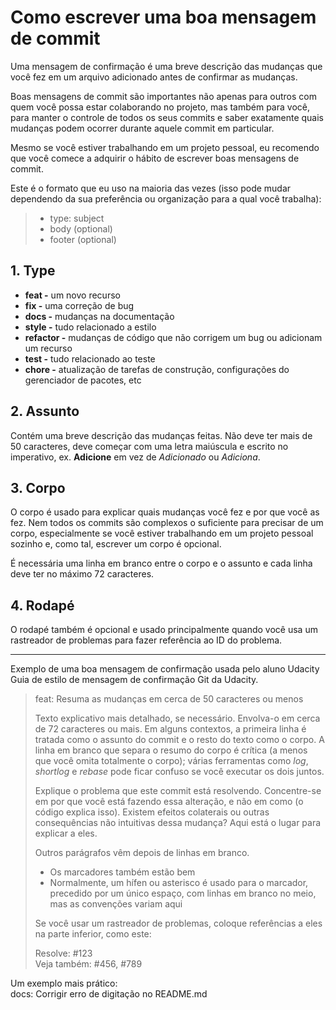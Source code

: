 # Como escrever uma boa mensagem de commit

Uma mensagem de confirmação é uma breve descrição das mudanças que você fez em um arquivo adicionado antes de confirmar as mudanças.

Boas mensagens de commit são importantes não apenas para outros com quem você possa estar colaborando no projeto, mas também para você, para manter o controle de todos os seus commits e saber exatamente quais mudanças podem ocorrer durante aquele commit em particular.

Mesmo se você estiver trabalhando em um projeto pessoal, eu recomendo que você comece a adquirir o hábito de escrever boas mensagens de commit.

Este é o formato que eu uso na maioria das vezes (isso pode mudar dependendo da sua preferência ou organização para a qual você trabalha):


>* type: subject
>* body (optional)
>* footer (optional)


## 1. Type
* **feat -** um novo recurso
* **fix -** uma correção de bug
* **docs -** mudanças na documentação
* **style -** tudo relacionado a estilo
* **refactor -** mudanças de código que não corrigem um bug ou adicionam um recurso
* **test -** tudo relacionado ao teste
* **chore -** atualização de tarefas de construção, configurações do gerenciador de pacotes, etc

## 2. Assunto
Contém uma breve descrição das mudanças feitas. Não deve ter mais de 50 caracteres, deve começar com uma letra maiúscula e escrito no imperativo, ex. **Adicione** em vez de *Adicionado* ou *Adiciona*.

## 3. Corpo
O corpo é usado para explicar quais mudanças você fez e por que você as fez. Nem todos os commits são complexos o suficiente para precisar de um corpo, especialmente se você estiver trabalhando em um projeto pessoal sozinho e, como tal, escrever um corpo é opcional.

É necessária uma linha em branco entre o corpo e o assunto e cada linha deve ter no máximo 72 caracteres.

## 4. Rodapé
O rodapé também é opcional e usado principalmente quando você usa um rastreador de problemas para fazer referência ao ID do problema.

---
Exemplo de uma boa mensagem de confirmação usada pelo aluno Udacity Guia de estilo de mensagem de confirmação Git da Udacity.

> feat: Resuma as mudanças em cerca de 50 caracteres ou menos
> 
> Texto explicativo mais detalhado, se necessário. Envolva-o em cerca de 72 caracteres ou mais. Em alguns contextos, a primeira linha é tratada como o assunto do commit e o resto do texto como o corpo. A linha em branco que separa o resumo do corpo é crítica (a menos que você omita totalmente o corpo); várias ferramentas como *log*, *shortlog* e *rebase* pode ficar confuso se você executar os dois juntos.
> 
> Explique o problema que este commit está resolvendo. Concentre-se em por que você está fazendo essa alteração, e não em como (o código explica isso). Existem efeitos colaterais ou outras consequências não intuitivas dessa mudança? Aqui está o lugar para explicar a eles.
> 
> Outros parágrafos vêm depois de linhas em branco.
> 
> * Os marcadores também estão bem
> * Normalmente, um hífen ou asterisco é usado para o marcador, precedido por um único espaço, com linhas em branco no meio, mas as convenções variam aqui
> 
> Se você usar um rastreador de problemas, coloque referências a eles na parte inferior, como este:
> 
> Resolve: #123  
> Veja também: #456, #789



Um exemplo mais prático:  
docs: Corrigir erro de digitação no README.md

